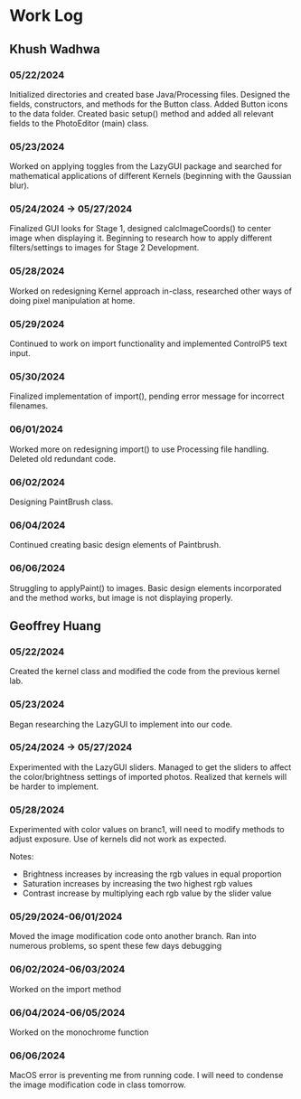 # Work Log

## Khush Wadhwa

### 05/22/2024

Initialized directories and created base Java/Processing files. Designed the fields, constructors, and methods for the Button class. Added Button icons to the data folder. Created basic setup() method and added all relevant fields to the PhotoEditor (main) class.

### 05/23/2024

Worked on applying toggles from the LazyGUI package and searched for mathematical applications of different Kernels (beginning with the Gaussian blur).


### 05/24/2024 -> 05/27/2024

Finalized GUI looks for Stage 1, designed calcImageCoords() to center image when displaying it. Beginning to research how to apply different filters/settings to images for Stage 2 Development. 

### 05/28/2024

Worked on redesigning Kernel approach in-class, researched other ways of doing pixel manipulation at home. 

### 05/29/2024

Continued to work on import functionality and implemented ControlP5 text input.

### 05/30/2024

Finalized implementation of import(), pending error message for incorrect filenames. 

### 06/01/2024

Worked more on redesigning import() to use Processing file handling. Deleted old redundant code.

### 06/02/2024

Designing PaintBrush class.

### 06/04/2024

Continued creating basic design elements of Paintbrush.

### 06/06/2024

Struggling to applyPaint() to images. Basic design elements incorporated and the method works, but image is not displaying properly.

## Geoffrey Huang

### 05/22/2024

Created the kernel class and modified the code from the previous kernel lab.

### 05/23/2024

Began researching the LazyGUI to implement into our code.

### 05/24/2024 -> 05/27/2024

Experimented with the LazyGUI sliders. Managed to get the sliders to affect the color/brightness settings of imported photos. Realized that kernels will be harder to implement.

### 05/28/2024

Experimented with color values on branc1, will need to modify methods to adjust exposure. Use of kernels did not work as expected.

Notes:
- Brightness increases by increasing the rgb values in equal proportion
- Saturation increases by increasing the two highest rgb values
- Contrast increase by multiplying each rgb value by the slider value

### 05/29/2024-06/01/2024

Moved the image modification code onto another branch. Ran into numerous problems, so spent these few days debugging

### 06/02/2024-06/03/2024

Worked on the import method

### 06/04/2024-06/05/2024

Worked on the monochrome function

### 06/06/2024

MacOS error is preventing me from running code. I will need to condense the image modification code in class tomorrow.
